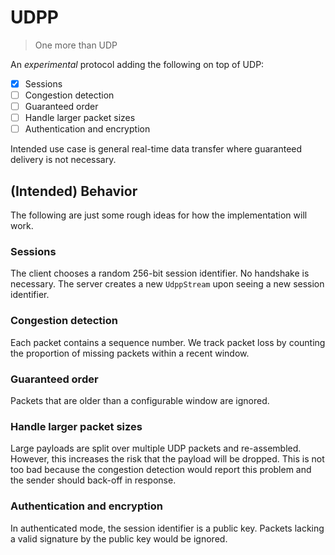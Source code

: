 # UDPP

> One more than UDP

An _experimental_ protocol adding the following on top of UDP:
- [x] Sessions
- [ ] Congestion detection
- [ ] Guaranteed order
- [ ] Handle larger packet sizes
- [ ] Authentication and encryption

Intended use case is general real-time data transfer where guaranteed delivery is not necessary.

## (Intended) Behavior
The following are just some rough ideas for how the implementation will work.

### Sessions
The client chooses a random 256-bit session identifier.
No handshake is necessary. The server creates a new `UdppStream` upon seeing a new session identifier.

### Congestion detection
Each packet contains a sequence number.
We track packet loss by counting the proportion of missing packets within a recent window.

### Guaranteed order
Packets that are older than a configurable window are ignored.

### Handle larger packet sizes
Large payloads are split over multiple UDP packets and re-assembled.
However, this increases the risk that the payload will be dropped.
This is not too bad because the congestion detection would report this problem and the sender should back-off in response.

### Authentication and encryption
In authenticated mode, the session identifier is a public key.
Packets lacking a valid signature by the public key would be ignored.
